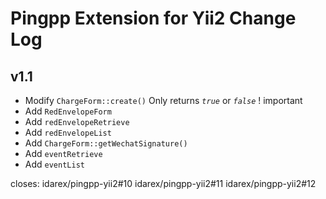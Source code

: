 Pingpp Extension for Yii2 Change Log
=================

v1.1
--------------------

- Modify `ChargeForm::create()` Only returns *`true`* or *`false`* ! important
- Add `RedEnvelopeForm`
- Add `redEnvelopeRetrieve`
- Add `redEnvelopeList`
- Add `ChargeForm::getWechatSignature()`
- Add `eventRetrieve`
- Add `eventList`

closes: idarex/pingpp-yii2#10 idarex/pingpp-yii2#11 idarex/pingpp-yii2#12
